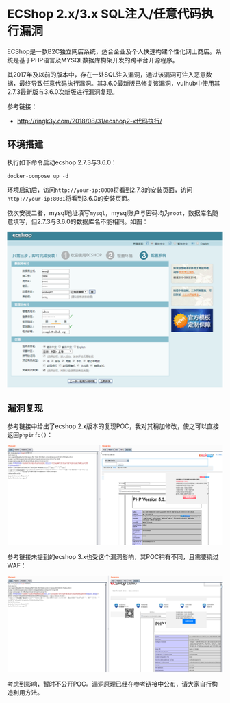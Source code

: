 # ECShop 2.x/3.x SQL注入/任意代码执行漏洞

ECShop是一款B2C独立网店系统，适合企业及个人快速构建个性化网上商店。系统是基于PHP语言及MYSQL数据库构架开发的跨平台开源程序。

其2017年及以前的版本中，存在一处SQL注入漏洞，通过该漏洞可注入恶意数据，最终导致任意代码执行漏洞。其3.6.0最新版已修复该漏洞，vulhub中使用其2.7.3最新版与3.6.0次新版进行漏洞复现。

参考链接：

- http://ringk3y.com/2018/08/31/ecshop2-x代码执行/

## 环境搭建

执行如下命令启动ecshop 2.7.3与3.6.0：

```
docker-compose up -d
```

环境启动后，访问`http://your-ip:8080`将看到2.7.3的安装页面，访问`http://your-ip:8081`将看到3.6.0的安装页面。

依次安装二者，mysql地址填写`mysql`，mysql账户与密码均为`root`，数据库名随意填写，但2.7.3与3.6.0的数据库名不能相同。如图：

![](0.png)

## 漏洞复现

参考链接中给出了ecshop 2.x版本的复现POC，我对其稍加修改，使之可以直接返回`phpinfo()`：

![](1.png)

参考链接未提到的ecshop 3.x也受这个漏洞影响，其POC稍有不同，且需要绕过WAF：

![](2.png)

考虑到影响，暂时不公开POC。漏洞原理已经在参考链接中公布，请大家自行构造利用方法。